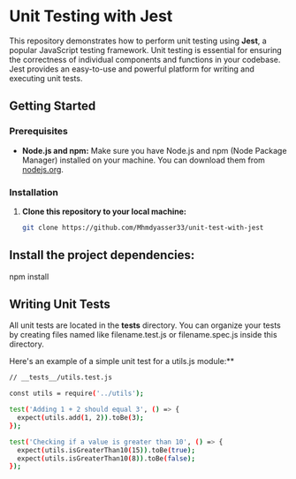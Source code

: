 # Unit Testing with Jest

This repository demonstrates how to perform unit testing using **Jest**, a popular JavaScript testing framework. Unit testing is essential for ensuring the correctness of individual components and functions in your codebase. Jest provides an easy-to-use and powerful platform for writing and executing unit tests.

## Getting Started

### Prerequisites

- **Node.js and npm:** Make sure you have Node.js and npm (Node Package Manager) installed on your machine. You can download them from [nodejs.org](https://nodejs.org/).

### Installation

1. **Clone this repository to your local machine:**
   ```bash
   git clone https://github.com/Mhmdyasser33/unit-test-with-jest

## Install the project dependencies: 
npm install 

## Writing Unit Tests
All unit tests are located in the __tests__ directory. You can organize your tests by creating files named like filename.test.js or filename.spec.js inside this directory.

Here's an example of a simple unit test for a utils.js module:**
```bash
// __tests__/utils.test.js

const utils = require('../utils');

test('Adding 1 + 2 should equal 3', () => {
  expect(utils.add(1, 2)).toBe(3);
});

test('Checking if a value is greater than 10', () => {
  expect(utils.isGreaterThan10(15)).toBe(true);
  expect(utils.isGreaterThan10(8)).toBe(false);
});



   
